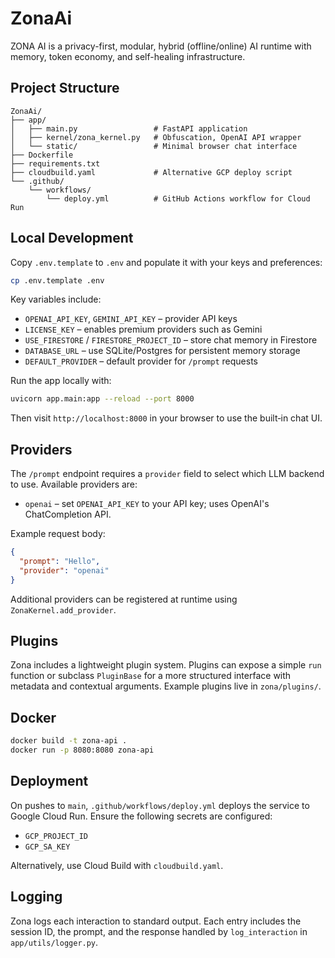 # ZonaAi

ZONA AI is a privacy-first, modular, hybrid (offline/online) AI runtime with memory, token economy, and self-healing infrastructure.

## Project Structure

```
ZonaAi/
├── app/
│   ├── main.py                 # FastAPI application
│   ├── kernel/zona_kernel.py   # Obfuscation, OpenAI API wrapper
│   └── static/                 # Minimal browser chat interface
├── Dockerfile
├── requirements.txt
├── cloudbuild.yaml             # Alternative GCP deploy script
└── .github/
    └── workflows/
        └── deploy.yml          # GitHub Actions workflow for Cloud Run
```

## Local Development

Copy `.env.template` to `.env` and populate it with your keys and preferences:

```bash
cp .env.template .env
```

Key variables include:

- `OPENAI_API_KEY`, `GEMINI_API_KEY` – provider API keys
- `LICENSE_KEY` – enables premium providers such as Gemini
- `USE_FIRESTORE` / `FIRESTORE_PROJECT_ID` – store chat memory in Firestore
- `DATABASE_URL` – use SQLite/Postgres for persistent memory storage
- `DEFAULT_PROVIDER` – default provider for `/prompt` requests

Run the app locally with:

```bash
uvicorn app.main:app --reload --port 8000
```

Then visit `http://localhost:8000` in your browser to use the built‑in chat UI.

## Providers

The `/prompt` endpoint requires a `provider` field to select which LLM backend to use. Available providers are:

- `openai` – set `OPENAI_API_KEY` to your API key; uses OpenAI's ChatCompletion API.

Example request body:

```json
{
  "prompt": "Hello",
  "provider": "openai"
}
```

Additional providers can be registered at runtime using `ZonaKernel.add_provider`.

## Plugins

Zona includes a lightweight plugin system. Plugins can expose a simple
`run` function or subclass `PluginBase` for a more structured interface with
metadata and contextual arguments. Example plugins live in `zona/plugins/`.

## Docker

```bash
docker build -t zona-api .
docker run -p 8080:8080 zona-api
```

## Deployment

On pushes to `main`, `.github/workflows/deploy.yml` deploys the service to Google Cloud Run. Ensure the following secrets are configured:

- `GCP_PROJECT_ID`
- `GCP_SA_KEY`

Alternatively, use Cloud Build with `cloudbuild.yaml`.

## Logging

Zona logs each interaction to standard output. Each entry includes the session ID, the prompt, and the response handled by `log_interaction` in `app/utils/logger.py`.
